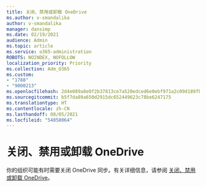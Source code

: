 ```yaml
---
title: 关闭、禁用或卸载 OneDrive
ms.author: v-smandalika
author: v-smandalika
manager: dansimp
ms.date: 02/19/2021
audience: Admin
ms.topic: article
ms.service: o365-administration
ROBOTS: NOINDEX, NOFOLLOW
localization_priority: Priority
ms.collection: Adm_O365
ms.custom:
- "1788"
- "9000213"
ms.openlocfilehash: 2d4e089a8e0f2b37813ce7a520edced6e0ebf971a2c09d189fb0266b9cf1ffef
ms.sourcegitcommit: b5f7da89a650d2915dc652449623c78be6247175
ms.translationtype: HT
ms.contentlocale: zh-CN
ms.lasthandoff: 08/05/2021
ms.locfileid: "54058064"
---
```

# <a name="turn-off-disable-or-uninstall-onedrive"></a>关闭、禁用或卸载 OneDrive

你的组织可能有时需要关闭 OneDrive 同步。有关详细信息，请参阅 [关闭、禁用或卸载 OneDrive](https://support.microsoft.com/office/turn-off-disable-or-uninstall-onedrive-f32a17ce-3336-40fe-9c38-6efb09f944b0)。